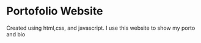 # Portofolio Website

Created using html,css, and javascript. I use this website to show my porto and bio
